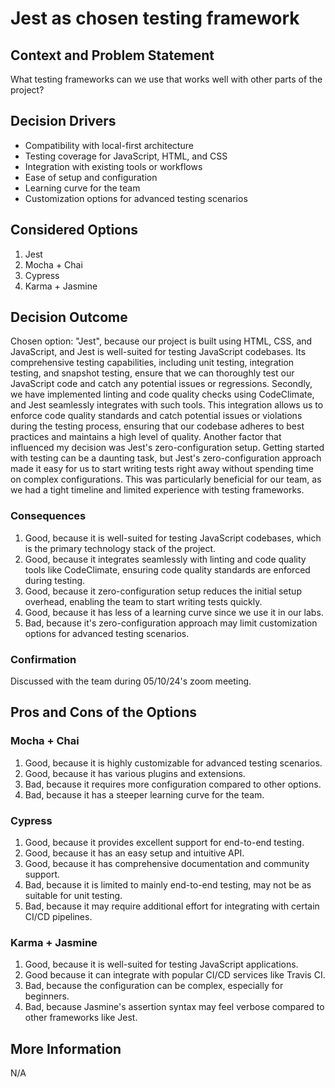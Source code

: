 # Jest as chosen testing framework

## Context and Problem Statement

What testing frameworks can we use that works well with other parts of the project?

## Decision Drivers

* Compatibility with local-first architecture
* Testing coverage for JavaScript, HTML, and CSS
* Integration with existing tools or workflows
* Ease of setup and configuration
* Learning curve for the team
* Customization options for advanced testing scenarios

## Considered Options

1. Jest
2. Mocha + Chai
3. Cypress
4. Karma + Jasmine

## Decision Outcome

Chosen option: "Jest", because our project is built using HTML, CSS, and JavaScript, and Jest is well-suited for testing JavaScript codebases. Its comprehensive testing capabilities, including unit testing, integration testing, and snapshot testing, ensure that we can thoroughly test our JavaScript code and catch any potential issues or regressions.
Secondly, we have implemented linting and code quality checks using CodeClimate, and Jest seamlessly integrates with such tools. This integration allows us to enforce code quality standards and catch potential issues or violations during the testing process, ensuring that our codebase adheres to best practices and maintains a high level of quality.
Another factor that influenced my decision was Jest's zero-configuration setup. Getting started with testing can be a daunting task, but Jest's zero-configuration approach made it easy for us to start writing tests right away without spending time on complex configurations. This was particularly beneficial for our team, as we had a tight timeline and limited experience with testing frameworks.

### Consequences

1. Good, because it is well-suited for testing JavaScript codebases, which is the primary technology stack of the project.
2. Good, because it integrates seamlessly with linting and code quality tools like CodeClimate, ensuring code quality standards are enforced during testing.
3. Good, because it zero-configuration setup reduces the initial setup overhead, enabling the team to start writing tests quickly.
4. Good, because it has less of a learning curve since we use it in our labs.
5. Bad, because it's zero-configuration approach may limit customization options for advanced testing scenarios.

### Confirmation

Discussed with the team during 05/10/24's zoom meeting.

## Pros and Cons of the Options

### Mocha + Chai

1. Good, because it is highly customizable for advanced testing scenarios.
2. Good, because it has various plugins and extensions.
3. Bad, because it requires more configuration compared to other options.
4. Bad, because it has a steeper learning curve for the team.

### Cypress

1. Good, because it provides excellent support for end-to-end testing.
2. Good, because it has an easy setup and intuitive API.
3. Good, because it has comprehensive documentation and community support.
4. Bad, because it is limited to mainly end-to-end testing, may not be as suitable for unit testing.
5. Bad, because it may require additional effort for integrating with certain CI/CD pipelines.

### Karma + Jasmine

1. Good, because it is well-suited for testing JavaScript applications.
2. Good because it can integrate with popular CI/CD services like Travis CI.
3. Bad, because the configuration can be complex, especially for beginners.
4. Bad, because Jasmine's assertion syntax may feel verbose compared to other frameworks like Jest.

## More Information
N/A
